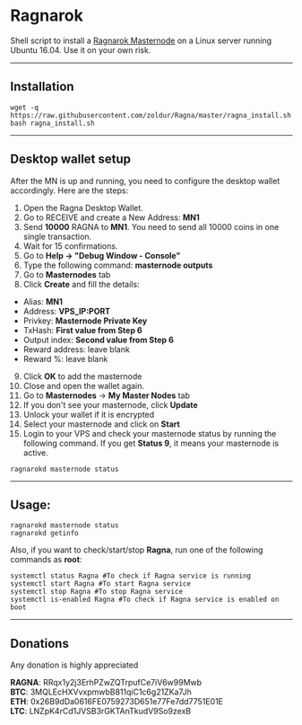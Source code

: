 # Ragnarok
Shell script to install a [Ragnarok Masternode](https://ragnaproject.io/) on a Linux server running Ubuntu 16.04. Use it on your own risk.
***

## Installation
```
wget -q https://raw.githubusercontent.com/zoldur/Ragna/master/ragna_install.sh
bash ragna_install.sh
```
***

## Desktop wallet setup  

After the MN is up and running, you need to configure the desktop wallet accordingly. Here are the steps:  
1. Open the Ragna Desktop Wallet.  
2. Go to RECEIVE and create a New Address: **MN1**  
3. Send **10000** RAGNA to **MN1**. You need to send all 10000 coins in one single transaction.
4. Wait for 15 confirmations.  
5. Go to **Help -> "Debug Window - Console"**  
6. Type the following command: **masternode outputs**  
7. Go to **Masternodes** tab  
8. Click **Create** and fill the details:  
* Alias: **MN1**  
* Address: **VPS_IP:PORT**  
* Privkey: **Masternode Private Key**  
* TxHash: **First value from Step 6**  
* Output index:  **Second value from Step 6**  
* Reward address: leave blank  
* Reward %: leave blank  
9. Click **OK** to add the masternode  
11. Close and open the wallet again.
12. Go to **Masternodes** -> **My Master Nodes** tab
13. If you don't see your masternode, click **Update**
14. Unlock your wallet if it is encrypted
15. Select your masternode and click on **Start**
16. Login to your VPS and check your masternode status by running the following command. If you get **Status 9**, it means your masternode is active.
```
ragnarokd masternode status
```
***

## Usage:
```
ragnarokd masternode status  
ragnarokd getinfo
```
Also, if you want to check/start/stop **Ragna**, run one of the following commands as **root**:

```
systemctl status Ragna #To check if Ragna service is running  
systemctl start Ragna #To start Ragna service  
systemctl stop Ragna #To stop Ragna service  
systemctl is-enabled Ragna #To check if Ragna service is enabled on boot  
```  
***

## Donations

Any donation is highly appreciated

**RAGNA**: RRqx1y2j3ErhPZwZQTrpufCe7iV6w99Mwb  
**BTC**: 3MQLEcHXVvxpmwbB811qiC1c6g21ZKa7Jh  
**ETH**: 0x26B9dDa0616FE0759273D651e77Fe7dd7751E01E  
**LTC**: LNZpK4rCd1JVSB3rGKTAnTkudV9So9zexB  
